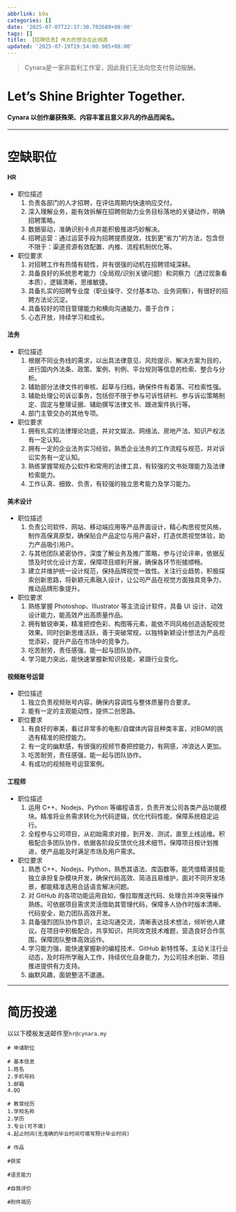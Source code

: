 ```yaml
---
abbrlink: b9a
categories: []
date: '2025-07-07T22:37:30.702689+08:00'
tags: []
title: 【招聘信息】伟大的想法在此相遇
updated: '2025-07-19T19:54:00.985+08:00'
---
```

> Cynara是一家非盈利工作室，因此我们无法向您支付劳动报酬。

# **Let’s Shine Brighter Together.**

#### Cynara 以创作屡获殊荣、内容丰富且意义非凡的作品而闻名。

---

# 空缺职位

#### HR

- 职位描述
  1. 负责各部门的人才招聘，在评估周期内快速响应交付。
  2. 深入理解业务，能有效拆解在招聘侧助力业务目标落地的关键动作，明确招聘策略。
  3. 数据驱动，准确识别卡点并能积极推进巧妙解决。
  4. 招聘运营：通过运营手段为招聘提质提效，找到更“省力”的方法，包含但不限于：渠道资源有效配置、内推、流程机制优化等。
- 职位要求
  1. 对招聘工作有热情有韧性，并有很强的动机在招聘领域深耕。
  2. 具备良好的系统思考能力（全局观/识别关键问题）和洞察力（透过现象看本质），逻辑清晰，思维敏捷。
  3. 具备扎实的招聘专业度（职业操守、交付基本功、业务洞察），有很好的招聘方法论沉淀。
  4. 具备较好的项目管理能力和横向沟通能力，善于合作；
  5. 心态开放，持续学习和成长。

#### 法务

- 职位描述
  1. 根据不同业务线的需求，以出具法律意见、风险提示、解决方案为目的，进行国内外法条、政策、案例、判例、平台规则等信息的检索、整合与分析。
  2. 辅助部分法律文件的审核、起草与归档，确保件件有着落、可检索性强。
  3. 辅助处理公司诉讼事务，包括但不限于参与可诉性研判、参与诉讼策略制定、固定与整理证据、辅助撰写法律文书、跟进案件执行等。
  4. 部门主管交办的其他专项。
- 职位要求
  1. 拥有扎实的法律理论功底，并对文娱法、网络法、房地产法、知识产权法有一定认知。
  2. 拥有一定的企业法务实习经验，熟悉企业法务的工作流程与规范，并对诉讼实务有一定认知。
  3. 熟练掌握常规办公软件和常用的法律工具，有较强的文书处理能力及法律检索能力。
  4. 工作认真、细致、负责，有较强的独立思考能力及学习能力。

#### 美术设计

- 职位描述
  1. 负责公司软件、网站、移动端应用等产品界面设计，精心构思视觉风格，制作高保真原型，确保贴合产品定位与用户喜好，打造优质视觉体验，助力产品吸引用户。
  2. 与其他团队紧密协作，深度了解业务及推广策略，参与讨论评审，依据反馈及时优化设计方案，保障项目顺利开展，确保各环节衔接顺畅。
  3. 建立并维护统一设计规范，保持品牌视觉一致性。关注行业趋势，积极探索创新思路，将新颖元素融入设计，让公司产品在视觉方面独具竞争力，推动品牌形象提升。
- 职位要求
  1. 熟练掌握 Photoshop、Illustrator 等主流设计软件，具备 UI 设计、动效设计能力，能高效产出高质量作品。
  2. 拥有敏锐审美，精准把控色彩、构图等元素，能依不同风格创造适配视觉效果。同时创新思维活跃，善于突破常规，以独特新颖设计想法为产品视觉添彩，提升产品在市场中的竞争力。
  3. 吃苦耐劳，责任感强，能一起与团队协作。
  4. 学习能力突出，能快速掌握新知识技能，紧跟行业变化。

#### 视频账号运营

- 职位描述
  1. 独立负责视频账号内容，确保内容调性与整体质量符合要求。
  2. 能有一定的主观能动性，提供二创思路。
- 职位要求
  1. 有良好的审美，看过非常多的电影/自媒体内容且种类丰富，对BGM的挑选有精准的把控能力。
  2. 有一定的幽默感，有很强的视频节奏把控能力，有网感，冲浪达人更加。
  3. 吃苦耐劳，责任感强，能一起与团队协作。
  4. 有成功的视频账号运营案例。

#### 工程师

- 职位描述
  1. 运用 C++、Nodejs、Python 等编程语言，负责开发公司各类产品功能模块。精准将业务需求转化为代码逻辑，优化代码性能，保障系统稳定运行。
  2. 全程参与公司项目，从初始需求对接，到开发、测试，直至上线运维。积极配合多团队协作，依据各阶段反馈优化技术细节，保障项目按计划推进，使产品能及时满足市场及用户需求。
- 职位要求
  1. 熟悉 C++、Nodejs、Python，熟悉其语法、库函数等。能凭借精湛技能独立承担复杂模块开发，确保代码高效、简洁且易维护，面对不同开发场景，都能精准选用合适语言解决问题。
  2. 对 GitHub 的各项功能运用自如，像拉取推送代码、处理合并冲突等操作熟练。可依据项目需求灵活借助其管理代码，保障多人协作时版本清晰、代码安全，助力团队高效开发。
  3. 具备强烈团队协作意识，主动沟通交流，清晰表达技术想法，倾听他人建议。在项目中积极配合，共享知识，共同攻克技术难题，营造良好合作氛围，保障团队整体高效运作。
  4. 学习能力强，能快速掌握新的编程技术、GitHub 新特性等。主动关注行业动态，及时将所学融入工作，持续优化自身能力，为公司技术创新、项目推进提供有力支持。
  5. 幽默风趣，面貌整洁不邋遢。

---

# 简历投递

以以下模板发送邮件至`hr@cynara.my`

```
# 申请职位

# 基本信息
1.姓名
2.手机号码
3.邮箱
4.QQ

# 教育经历
1.学校名称
2.学历
3.专业(可不填)
4.起止时间(无准确的毕业时间可填写预计毕业时间)

# 作品

#获奖

#语言能力

#自我评价

#附件简历
```
